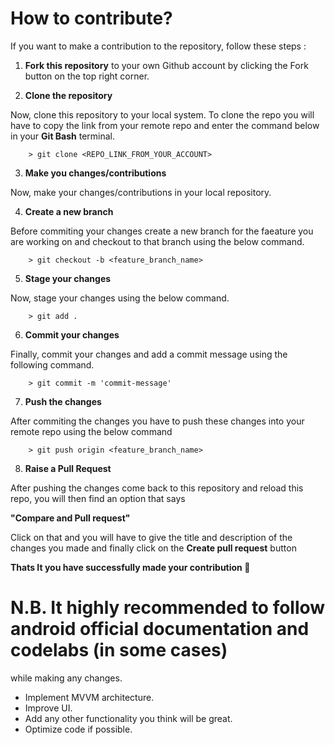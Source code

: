 # How to contribute?

If you want to make a contribution to the repository, follow these steps :

  1) **Fork this repository** to your own Github account by clicking the Fork button on the top right corner.
 
  2)  **Clone the repository**

Now, clone this repository to your local system. To clone the repo you will have to copy the link from your remote repo and enter the command below in your **Git Bash** terminal.

        > git clone <REPO_LINK_FROM_YOUR_ACCOUNT>
        
  3) **Make you changes/contributions**
 
Now, make your changes/contributions in your local repository.
 
  4) **Create a new branch**

Before commiting your changes create a new branch for the faeature you are working on and checkout to that branch using the below command.

        > git checkout -b <feature_branch_name>
        
  5) **Stage your changes**

Now, stage your changes using the below command.

        > git add .
        
  6) **Commit your changes**

Finally, commit your changes and add a commit message using the following command.

        > git commit -m 'commit-message'
        
  7) **Push the changes**

After commiting the changes you have to push these changes into your remote repo using the below command

        > git push origin <feature_branch_name>
        
  8) **Raise a Pull Request**

After pushing the changes come back to this repository and reload this repo, you will then find an option that says 

**"Compare and Pull request"**

Click on that and you will have to give the title and description of the changes you made and finally click on the **Create pull request** button


   **Thats It you have successfully made your contribution 🎉**


# N.B. It highly recommended to follow android official documentation and codelabs (in some cases)
 while making any changes.
- Implement MVVM architecture.
- Improve UI.
- Add any other functionality you think will be great.
- Optimize code if possible.
